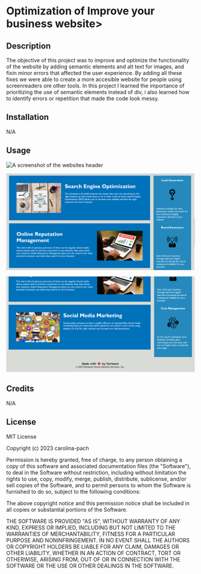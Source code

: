 # Optimization of Improve your business website>

## Description



The objective of this project was to improve and optimize the functionality of the website by adding semantic elements and alt text for images, and fixin minor errors that affected the user experience. By adding all these fixes we were able to create a more accesible website for people using screenreaders ore other tools. In this project I learned the importance of prioritizing the use of semantic elements instead of div, i also learned how to identify errors or repetition that made the code look messy.


## Installation

N/A

## Usage

![ A screenshot of the websites header](./assets/images/READSS1.png)

![ screenshot of the websites content](./assets/images/READSS2.png)

![A screenshot of the websites footer](./assets/images/READSS3.png)

## Credits

N/A

## License

MIT License

Copyright (c) 2023 carolina-pach

Permission is hereby granted, free of charge, to any person obtaining a copy
of this software and associated documentation files (the "Software"), to deal
in the Software without restriction, including without limitation the rights
to use, copy, modify, merge, publish, distribute, sublicense, and/or sell
copies of the Software, and to permit persons to whom the Software is
furnished to do so, subject to the following conditions:

The above copyright notice and this permission notice shall be included in all
copies or substantial portions of the Software.

THE SOFTWARE IS PROVIDED "AS IS", WITHOUT WARRANTY OF ANY KIND, EXPRESS OR
IMPLIED, INCLUDING BUT NOT LIMITED TO THE WARRANTIES OF MERCHANTABILITY,
FITNESS FOR A PARTICULAR PURPOSE AND NONINFRINGEMENT. IN NO EVENT SHALL THE
AUTHORS OR COPYRIGHT HOLDERS BE LIABLE FOR ANY CLAIM, DAMAGES OR OTHER
LIABILITY, WHETHER IN AN ACTION OF CONTRACT, TORT OR OTHERWISE, ARISING FROM,
OUT OF OR IN CONNECTION WITH THE SOFTWARE OR THE USE OR OTHER DEALINGS IN THE
SOFTWARE.


